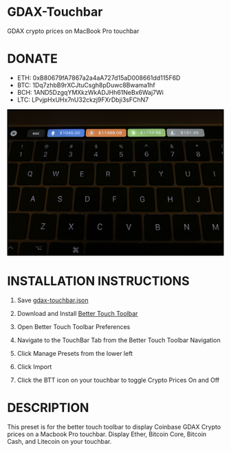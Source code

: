 # GDAX-Touchbar
GDAX crypto prices on MacBook Pro touchbar

# DONATE
- ETH: 0xB80679fA7867a2a4aA727d15aD008661dd115F6D
- BTC: 1Dq7zhbB9rXCJtuCsgh8pDuwc8Bwama1hf
- BCH: 1AND5DzgqYMXkzWkADJHh61NeBx6Waj7Wi
- LTC: LPvjpHxUHx7nU32ckzj9FXrDbji3sFChN7

![Screenshot](gdax-touchbar.jpg)

# INSTALLATION INSTRUCTIONS
1. Save [gdax-touchbar.json](https://raw.githubusercontent.com/djrosenbaum/GDAX-Touchbar/master/gdax-touchbar.json)

2. Download and Install [Better Touch Toolbar](https://www.boastr.net/downloads/)

3. Open Better Touch Toolbar Preferences

4. Navigate to the TouchBar Tab from the Better Touch Toolbar Navigation

5. Click Manage Presets from the lower left

6. Click Import

7. Click the BTT icon on your touchbar to toggle Crypto Prices On and Off

# DESCRIPTION
This preset is for the better touch toolbar to display Coinbase GDAX Crypto prices on a Macbook Pro touchbar.
Display Ether, Bitcoin Core, Bitcoin Cash, and Litecoin on your touchbar.
